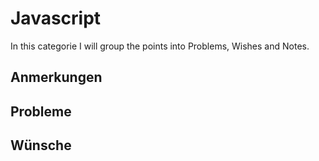 # Javascript

In this categorie I will group the points into Problems, Wishes and Notes.

## Anmerkungen

## Probleme

## Wünsche
